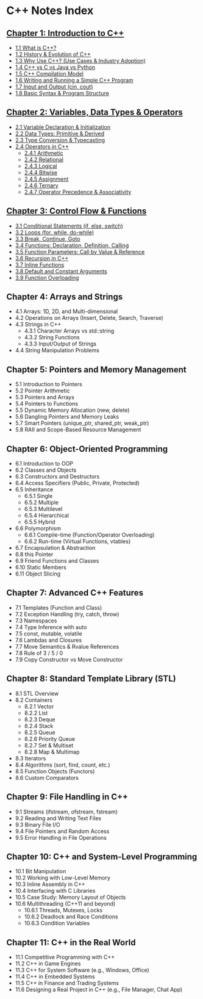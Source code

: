 # C++ Notes Index

## [Chapter 1: Introduction to C++](../../Chapter_1_Introduction_to_CPP.md)
- [1.1 What is C++?](../../Chapter_1_Introduction_to_CPP.md#11-what-is-c)
- [1.2 History & Evolution of C++](../../Chapter_1_Introduction_to_CPP.md#12-history--evolution-of-c)
- [1.3 Why Use C++? (Use Cases & Industry Adoption)](../../Chapter_1_Introduction_to_CPP.md#13-why-use-c-use-cases--industry-adoption)
- [1.4 C++ vs C vs Java vs Python](../../Chapter_1_Introduction_to_CPP.md#14-c-vs-c-vs-java-vs-python)
- [1.5 C++ Compilation Model](../../Chapter_1_Introduction_to_CPP.md#15-c-compilation-model)
- [1.6 Writing and Running a Simple C++ Program](../../Chapter_1_Introduction_to_CPP.md#16-writing-and-running-a-simple-c-program)
- [1.7 Input and Output (cin, cout)](../../Chapter_1_Introduction_to_CPP.md#17-input-and-output-cin-cout)
- [1.8 Basic Syntax & Program Structure](../../Chapter_1_Introduction_to_CPP.md#18-basic-syntax--program-structure)

## [Chapter 2: Variables, Data Types & Operators](../../Chapter_2_Variables_DataTypes_Operators.md)
- [2.1 Variable Declaration & Initialization](../../Chapter_2_Variables_DataTypes_Operators.md#21-variable-declaration--initialization)
- [2.2 Data Types: Primitive & Derived](../../Chapter_2_Variables_DataTypes_Operators.md#22-data-types-primitive--derived)
- [2.3 Type Conversion & Typecasting](../../Chapter_2_Variables_DataTypes_Operators.md#23-type-conversion--typecasting)
- [2.4 Operators in C++](../../Chapter_2_Variables_DataTypes_Operators.md#24-operators-in-c)
  - [2.4.1 Arithmetic](../../Chapter_2_Variables_DataTypes_Operators.md#241-arithmetic-operators)
  - [2.4.2 Relational](../../Chapter_2_Variables_DataTypes_Operators.md#242-relational-operators)
  - [2.4.3 Logical](../../Chapter_2_Variables_DataTypes_Operators.md#243-logical-operators)
  - [2.4.4 Bitwise](../../Chapter_2_Variables_DataTypes_Operators.md#244-bitwise-operators)
  - [2.4.5 Assignment](../../Chapter_2_Variables_DataTypes_Operators.md#245-assignment-operators)
  - [2.4.6 Ternary](../../Chapter_2_Variables_DataTypes_Operators.md#246-ternary-operator)
  - [2.4.7 Operator Precedence & Associativity](../../Chapter_2_Variables_DataTypes_Operators.md#247-operator-precedence--associativity)

## [Chapter 3: Control Flow & Functions](../../Chapter_3_Control_Flow_and_Functions.md)
- [3.1 Conditional Statements (if, else, switch)](../../Chapter_3_Control_Flow_and_Functions.md#31-conditional-statements-if-else-switch)
- [3.2 Loops (for, while, do-while)](../../Chapter_3_Control_Flow_and_Functions.md#32-loops-for-while-do-while)
- [3.3 Break, Continue, Goto](../../Chapter_3_Control_Flow_and_Functions.md#33-break-continue-goto)
- [3.4 Functions: Declaration, Definition, Calling](../../Chapter_3_Control_Flow_and_Functions.md#34-functions-declaration-definition-calling)
- [3.5 Function Parameters: Call by Value & Reference](../../Chapter_3_Control_Flow_and_Functions.md#35-function-parameters-call-by-value--reference)
- [3.6 Recursion in C++](../../Chapter_3_Control_Flow_and_Functions.md#36-recursion-in-c)
- [3.7 Inline Functions](../../Chapter_3_Control_Flow_and_Functions.md#37-inline-functions)
- [3.8 Default and Constant Arguments](../../Chapter_3_Control_Flow_and_Functions.md#38-default-and-constant-arguments)
- [3.9 Function Overloading](../../Chapter_3_Control_Flow_and_Functions.md#39-function-overloading)

## Chapter 4: Arrays and Strings
- 4.1 Arrays: 1D, 2D, and Multi-dimensional
- 4.2 Operations on Arrays (Insert, Delete, Search, Traverse)
- 4.3 Strings in C++
  - 4.3.1 Character Arrays vs std::string
  - 4.3.2 String Functions
  - 4.3.3 Input/Output of Strings
- 4.4 String Manipulation Problems

## Chapter 5: Pointers and Memory Management
- 5.1 Introduction to Pointers
- 5.2 Pointer Arithmetic
- 5.3 Pointers and Arrays
- 5.4 Pointers to Functions
- 5.5 Dynamic Memory Allocation (new, delete)
- 5.6 Dangling Pointers and Memory Leaks
- 5.7 Smart Pointers (unique_ptr, shared_ptr, weak_ptr)
- 5.8 RAII and Scope-Based Resource Management

## Chapter 6: Object-Oriented Programming
- 6.1 Introduction to OOP
- 6.2 Classes and Objects
- 6.3 Constructors and Destructors
- 6.4 Access Specifiers (Public, Private, Protected)
- 6.5 Inheritance
  - 6.5.1 Single
  - 6.5.2 Multiple
  - 6.5.3 Multilevel
  - 6.5.4 Hierarchical
  - 6.5.5 Hybrid
- 6.6 Polymorphism
  - 6.6.1 Compile-time (Function/Operator Overloading)
  - 6.6.2 Run-time (Virtual Functions, vtables)
- 6.7 Encapsulation & Abstraction
- 6.8 this Pointer
- 6.9 Friend Functions and Classes
- 6.10 Static Members
- 6.11 Object Slicing

## Chapter 7: Advanced C++ Features
- 7.1 Templates (Function and Class)
- 7.2 Exception Handling (try, catch, throw)
- 7.3 Namespaces
- 7.4 Type Inference with auto
- 7.5 const, mutable, volatile
- 7.6 Lambdas and Closures
- 7.7 Move Semantics & Rvalue References
- 7.8 Rule of 3 / 5 / 0
- 7.9 Copy Constructor vs Move Constructor

## Chapter 8: Standard Template Library (STL)
- 8.1 STL Overview
- 8.2 Containers
  - 8.2.1 Vector
  - 8.2.2 List
  - 8.2.3 Deque
  - 8.2.4 Stack
  - 8.2.5 Queue
  - 8.2.6 Priority Queue
  - 8.2.7 Set & Multiset
  - 8.2.8 Map & Multimap
- 8.3 Iterators
- 8.4 Algorithms (sort, find, count, etc.)
- 8.5 Function Objects (Functors)
- 8.6 Custom Comparators

## Chapter 9: File Handling in C++
- 9.1 Streams (ifstream, ofstream, fstream)
- 9.2 Reading and Writing Text Files
- 9.3 Binary File I/O
- 9.4 File Pointers and Random Access
- 9.5 Error Handling in File Operations

## Chapter 10: C++ and System-Level Programming
- 10.1 Bit Manipulation
- 10.2 Working with Low-Level Memory
- 10.3 Inline Assembly in C++
- 10.4 Interfacing with C Libraries
- 10.5 Case Study: Memory Layout of Objects
- 10.6 Multithreading (C++11 and beyond)
  - 10.6.1 Threads, Mutexes, Locks
  - 10.6.2 Deadlock and Race Conditions
  - 10.6.3 Condition Variables

## Chapter 11: C++ in the Real World
- 11.1 Competitive Programming with C++
- 11.2 C++ in Game Engines
- 11.3 C++ for System Software (e.g., Windows, Office)
- 11.4 C++ in Embedded Systems
- 11.5 C++ in Finance and Trading Systems
- 11.6 Designing a Real Project in C++ (e.g., File Manager, Chat App)
